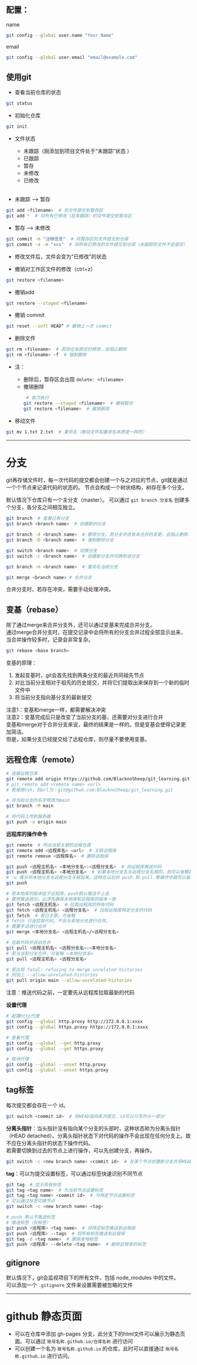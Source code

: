 ## 配置： ##  
name  
```bash
git config --global user.name "Your Name"
```

email  
```bash
git config --global user.email "email@example.com"
```

## 使用git ##
- 查看当前仓库的状态
```bash
git status
```

- 初始化仓库 
```bash
git init
```

- 文件状态
  - 未跟踪（刚添加到项目文件处于“未跟踪”状态  ）
  - 已跟踪
  - 暂存
  - 未修改
  - 已修改  
  <br>

- 未跟踪 --> 暂存  
```bash
git add <filename>  # 将文件提交到暂存区
git add *  # 将所有已修改（及未跟踪）的文件提交到暂存区
```

- 暂存 --> 未修改  
```bash
git commit -m "注释信息"  # 将暂存区的文件提交到仓库
git commit -a -m "xxx"  # 将所有已修改的文件提交到仓库（未跟踪的文件不会提交）
```

- 修改文件后，文件会变为“已修改”的状态

- 撤销对工作区文件的修改（ctrl+z）
```bash
git restore <filename>
```

- 撤销add
```bash
git restore --staged <filename>
```

- 撤销 commit

```bash
git reset --soft HEAD^ # 撤销上一次 commit
```

- 删除文件

```bash
git rm <filename>  # 若存在未提交的修改，会阻止删除
git rm <filename> -f  # 强制删除
```
- 注：  
  - 删除后，暂存区会出现 `delete: <filename>`
  - 撤销删除
    ```bash
     # 依次执行
    git restore --staged <filename>  # 撤销暂存
    git restore <filename>  # 撤销删除
    ```

- 移动文件
```bash
git mv 1.txt 2.txt  # 重命名（移动文件和重命名本质是一样的）
```
<hr>

# 分支
git再存储文件时，每一次代码的提交都会创建一个与之对应的节点，git就是通过一个个节点来记录代码的状态的。
节点会构成一个树状结构，树存在多个分支。

默认情况下仓库只有一个主分支（master）。
可以通过 `git branch 分支名` 创建多个分支，各分支之间相互独立。

```bash
git branch  # 查看已有分支
git branch <branch name>  # 创建新的分支

git branch -d <branch name>  # 删除分支，若分支中含有未合并的变更，会阻止删除
git branch -D <branch name>  # 强制删除分支

git switch <branch name>  # 切换分支
git switch -c <branch name>  # 创建新分支并切换到该分支

git branch -m <branch name>  # 重命名当前分支

git merge <branch name> # 合并分支
```
合并分支时，若存在冲突，需要手动处理冲突。  

## 变基（rebase）
除了通过merge来合并分支外，还可以通过变基来完成合并分支。  
通过merge合并分支时，在提交记录中会将所有的分支合并过程全部显示出来，当合并操作较多时，记录会非常复杂。  
```bash
git rebase <base branch>
```
变基的原理：
1. 发起变基时，git会首先找到两条分支的最近共同祖先节点
2. 对比当前分支相对于祖先的历史提交，并将它们提取出来保存到一个新的临时文件中
3. 将当前分支指向基分支的最新提交  

注意1：变基和merge一样，都需要解决冲突  
注意2：变基完成后只是改变了当前分支的基，还需要对分支进行合并  
变基和merge对于合并分支来说，最终的结果是一样的。但是变基会使得记录更加简洁。  
但是，如果分支已经提交给了远程仓库，则尽量不要使用变基。

## 远程仓库（remote）
```bash
# 连接远程仓库
git remote add origin https://github.com/BlacknoSheep/git_learning.git
# git remote add <remote name> <url>
# 若使用ssh，则url为：git@github.com:BlacknoSheep/git_learning.git

# 将当前分支的名字修改为main
git branch -M main

# 将代码上传到服务器
git push -u origin main
```

**远程库的操作命令**
```bash
git remote  # 列出当前关联的远程仓库
git remote add <远程库名> <url>  # 关联远程库
git remote remove <远程库名>  # 删除远程库

git push <远程主机名> <本地分支名>:<远程分支名>  # 向远程库推送代码
git push <远程主机名> <本地分支名>  # 如果本地分支名与远程分支名相同，则可以省略冒号：
# -u 表示将本地分支与远程分支关联起来，这样在以后的 push 和 pull 等操作中就可以省略远程主机名（及远程分支名）和本地分支名，即可直接使用
git push

# 若本地库的版本低于远程库，push默认推送不上去
# 要想推送成功，必须先确保本地库和远程库的版本一致
git fetch <远程主机名>  # 拉取远程库的所有代码
git fetch <远程主机名> <远程分支名>  # 拉取远程库特定分支的代码
git fetch  # 若已关联，可省略
# fetch 只会拉取代码，不会与本地分支进行合并。
# 需要手动进行合并
git merge <本地分支名> <远程主机名>/<远程分支名>

# 拉取代码并自动合并
git pull <远程主机名> <远程分支名>:<本地分支名>
# 若与当前分支合并，可省略 <本地分支名>
git pull <远程主机名> <远程分支名>

# 若出现 fatal: refusing to merge unrelated histories
# 则加上 --allow-unrelated-histories
git pull origin main --allow-unrelated-histories
```
注意：推送代码之前，一定要先从远程库拉取最新的代码

**设置代理**

```bash
# 配置http代理
git config --global http.proxy http://172.0.0.1:xxxx
git config --global https.proxy https://172.0.0.1:xxxx

# 查看代理
git config --global --get http.proxy
git config --global --get https.proxy

# 取消代理
git config --global --unset http.proxy
git config --global --unset https.proxy
```



## tag标签
每次提交都会存在一个 id。
```bash
git switch <commit id>  # 将HEAD指向某次提交，id可以只写开头一部分
```
**分离头指针**：当头指针没有指向某个分支的头部时，这种状态称为分离头指针（HEAD detached）。分离头指针状态下对代码的操作不会出现在任何分支上。故不应在分离头指针的状态下操作代码。  
若需要切换到过去的节点上进行操作，可以先创建分支，再操作。
```bash
git switch -c <new branch name> <commit id>  # 在某个节点创建新分支并将HEAD指向该分支
```
**tag**：可以为提交设置标签，可以通过标签快速识别不同节点
```bash
git tag  # 显示现有标签
git tag <tag name>  # 为当前节点设置标签
git tag <tag name> <commit id>  # 为特定节点设置标签
# 可以通过标签切换节点
git switch -c <new branch name> <tag>

# push 默认不推送标签
# 推送标签（仅标签）
git push <远程库> <tag name>  # 将特定标签推送到远程库
git push <远程库> --tags  # 将所有标签推送到远程库
git tag -d <tag name>  # 删除本地标签
git push <远程库> --delete <tag name>  # 删除远程库的标签
```

## gitignore
默认情况下，git会监视项目下的所有文件，包括 node_modules 中的文件。  
可以添加一个 `.gitignore` 文件来设置需要被忽略的文件

<hr>

# github 静态页面
- 可以在仓库中添加 gh-pages 分支，此分支下的html文件可以展示为静态页面。可以通过 `账号名称.github.io/仓库名称` 进行访问
- 可以创建一个名为 `账号名称.github.io` 的仓库，此时可以直接通过 `账号名称.github.io` 进行访问。
